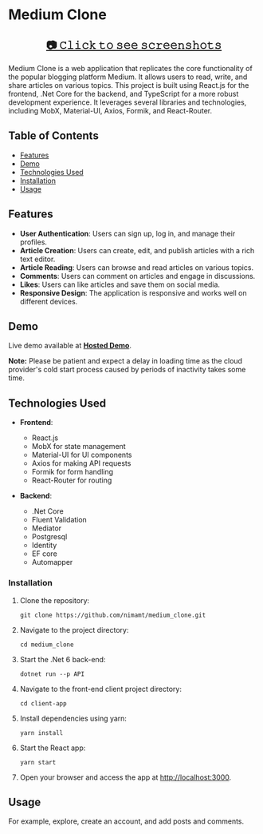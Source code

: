# Medium Clone

<h2 align="center">
  <a href="https://photos.app.goo.gl/hEbjM1DVjAzEQ66q8">📷 𝙲𝚕𝚒𝚌𝚔 𝚝𝚘 𝚜𝚎𝚎 𝚜𝚌𝚛𝚎𝚎𝚗𝚜𝚑𝚘𝚝𝚜</a>
</h2>

Medium Clone is a web application that replicates the core functionality of the popular blogging platform Medium. It allows users to read, write, and share articles on various topics. This project is built using React.js for the frontend, .Net Core for the backend, and TypeScript for a more robust development experience. It leverages several libraries and technologies, including MobX, Material-UI, Axios, Formik, and React-Router.

## Table of Contents

- [Features](#features)
- [Demo](#demo)
- [Technologies Used](#technologies-used)
- [Installation](#installation)
- [Usage](#usage)

## Features

- **User Authentication**: Users can sign up, log in, and manage their profiles.
- **Article Creation**: Users can create, edit, and publish articles with a rich text editor.
- **Article Reading**: Users can browse and read articles on various topics.
- **Comments**: Users can comment on articles and engage in discussions.
- **Likes**: Users can like articles and save them on social media.
- **Responsive Design**: The application is responsive and works well on different devices.

## Demo
Live demo available at **[Hosted Demo](https://medium-vor6.onrender.com/)**.  

**Note:** Please be patient and expect a delay in loading time as the cloud provider's cold start process caused by periods of inactivity takes some time.

## Technologies Used

- **Frontend**:
  - React.js
  - MobX for state management
  - Material-UI for UI components
  - Axios for making API requests
  - Formik for form handling
  - React-Router for routing

- **Backend**:
  - .Net Core
  - Fluent Validation
  - Mediator
  - Postgresql
  - Identity
  - EF core
  - Automapper

### Installation

1. Clone the repository:
   ```shell
   git clone https://github.com/nimamt/medium_clone.git
   ```

2. Navigate to the project directory:
   ```shell
   cd medium_clone
   ```

3. Start the .Net 6 back-end:
   ```shell
   dotnet run --p API
   ```

4. Navigate to the front-end client project directory:
   ```shell
   cd client-app
   ```
   
5. Install dependencies using yarn:
   ```shell
   yarn install
   ```

6. Start the React app:
   ```shell
   yarn start
   ```

5. Open your browser and access the app at [http://localhost:3000](http://localhost:3000).

## Usage

For example, explore, create an account, and add posts and comments.
